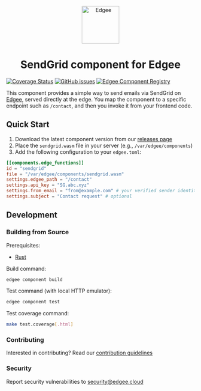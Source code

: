 <div align="center">
<p align="center">
  <a href="https://www.edgee.cloud">
    <picture>
      <source media="(prefers-color-scheme: dark)" srcset="https://cdn.edgee.cloud/img/component-dark.svg">
      <img src="https://cdn.edgee.cloud/img/component.svg" height="100" alt="Edgee">
    </picture>
  </a>
</p>
</div>

<h1 align="center">SendGrid component for Edgee</h1>

[![Coverage Status](https://coveralls.io/repos/github/edgee-cloud/sendgrid-component/badge.svg)](https://coveralls.io/github/edgee-cloud/sendgrid-component)
[![GitHub issues](https://img.shields.io/github/issues/edgee-cloud/sendgrid-component.svg)](https://github.com/edgee-cloud/sendgrid-component/issues)
[![Edgee Component Registry](https://img.shields.io/badge/Edgee_Component_Registry-Public-green.svg)](https://www.edgee.cloud/edgee/sendgrid)


This component provides a simple way to send emails via SendGrid on [Edgee](https://www.edgee.cloud),
served directly at the edge. You map the component to a specific endpoint such as `/contact`, and
then you invoke it from your frontend code.


## Quick Start

1. Download the latest component version from our [releases page](../../releases)
2. Place the `sendgrid.wasm` file in your server (e.g., `/var/edgee/components`)
3. Add the following configuration to your `edgee.toml`:

```toml
[[components.edge_functions]]
id = "sendgrid"
file = "/var/edgee/components/sendgrid.wasm"
settings.edgee_path = "/contact"
settings.api_key = "SG.abc.xyz"
settings.from_email = "from@example.com" # your verified sender identity
settings.subject = "Contact request" # optional
```

## Development

### Building from Source
Prerequisites:
- [Rust](https://www.rust-lang.org/tools/install)

Build command:
```bash
edgee component build
```

Test command (with local HTTP emulator):
```bash
edgee component test
```

Test coverage command:
```bash
make test.coverage[.html]
```

### Contributing
Interested in contributing? Read our [contribution guidelines](./CONTRIBUTING.md)

### Security
Report security vulnerabilities to [security@edgee.cloud](mailto:security@edgee.cloud)

